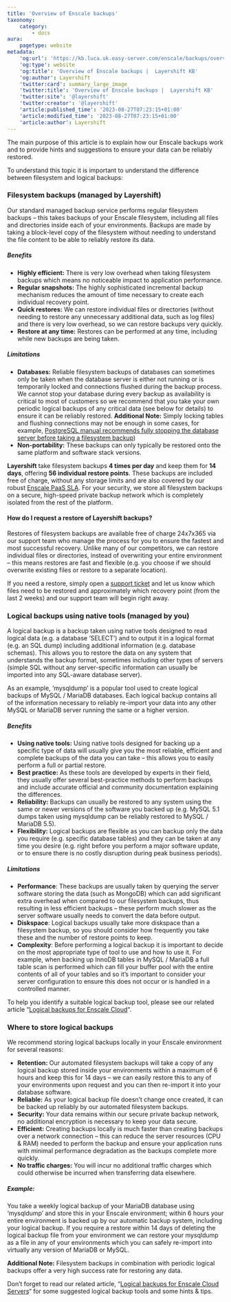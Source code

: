 ```yaml
---
title: 'Overview of Enscale backups'
taxonomy:
    category:
        - docs
aura:
    pagetype: website
metadata:
    'og:url': 'https://kb.luca.uk.easy-server.com/enscale/backups/overview-of-enscale-backups'
    'og:type': website
    'og:title': 'Overview of Enscale backups |  Layershift KB'
    'og:author': Layershift
    'twitter:card': summary_large_image
    'twitter:title': 'Overview of Enscale backups |  Layershift KB'
    'twitter:site': '@layershift'
    'twitter:creator': '@layershift'
    'article:published_time': '2023-08-27T07:23:15+01:00'
    'article:modified_time': '2023-08-27T07:23:15+01:00'
    'article:author': Layershift
---
```


The main purpose of this article is to explain how our Enscale backups work and to provide hints and suggestions to ensure your data can be reliably restored.

To understand this topic it is important to understand the difference between filesystem and logical backups:

### Filesystem backups (managed by Layershift)

Our standard managed backup service performs regular filesystem backups – this takes backups of your Enscale filesystem, including all files and directories inside each of your environments. Backups are made by taking a block-level copy of the filesystem without needing to understand the file content to be able to reliably restore its data.

##### Benefits

  * **Highly efficient:** There is very low overhead when taking filesystem backups which means no noticeable impact to application performance.
  * **Regular snapshots:** The highly sophisticated incremental backup mechanism reduces the amount of time necessary to create each individual recovery point.
  * **Quick restores:** We can restore individual files or directories (without needing to restore any unnecessary additional data, such as log files) and there is very low overhead, so we can restore backups very quickly.
  * **Restore at any time:** Restores can be performed at any time, including while new backups are being taken.

##### Limitations

  * **Databases:** Reliable filesystem backups of databases can sometimes only be taken when the database server is either not running or is temporarily locked and connections flushed during the backup process. We cannot stop your database during every backup as availability is critical to most of customers so we recommend that you take your own periodic logical backups of any critical data (see below for details) to ensure it can be reliably restored.
   **Additional Note:** Simply locking tables and flushing connections may not be enough in some cases, for example, [PostgreSQL manual recommends fully stopping the database server before taking a filesystem backup](https://www.postgresql.org/docs/9.3/backup-file.html))
  * **Non-portability:** These backups can only typically be restored onto the same platform and software stack versions.

**Layershift** take filesystem backups **4 times per day** and keep them for **14 days**, offering **56 individual restore points**. These backups are included free of charge, without any storage limits and are also covered by our robust [Enscale PaaS SLA](https://www.layershift.com/legal/EnscaleServiceLevelAgreement.pdf). For your security, we store all filesystem backups on a secure, high-speed private backup network which is completely isolated from the rest of the platform.

#### How do I request a restore of Layershift backups?

Restores of filesystem backups are available free of charge 24x7x365 via our support team who manage the process for you to ensure the fastest and most successful recovery. Unlike many of our competitors, we can restore individual files or directories, instead of overwriting your entire environment – this means restores are fast and flexible (e.g. you choose if we should overwrite existing files or restore to a separate location).

If you need a restore, simply open a [support ticket](https://www.layershift.com/support/) and let us know which files need to be restored and approximately which recovery point (from the last 2 weeks) and our support team will begin right away.

### Logical backups using native tools (managed by you)

A logical backup is a backup taken using native tools designed to read logical data (e.g. a database ‘SELECT’) and to output it in a logical format (e.g. an SQL dump) including additional information (e.g. database schemas). This allows you to restore the data on any system that understands the backup format, sometimes including other types of servers (simple SQL without any server-specific information can usually be imported into any SQL-aware database server).

As an example, ‘mysqldump’ is a popular tool used to create logical backups of MySQL / MariaDB databases. Each logical backup contains all of the information necessary to reliably re-import your data into any other MySQL or MariaDB server running the same or a higher version.

##### Benefits

  * **Using native tools:** Using native tools designed for backing up a specific type of data will usually give you the most reliable, efficient and complete backups of the data you can take – this allows you to easily perform a full or partial restore.
  * **Best practice:** As these tools are developed by experts in their field, they usually offer several best-practice methods to perform backups and include accurate official and community documentation explaining the differences.
  * **Reliability:** Backups can usually be restored to any system using the same or newer versions of the software you backed up (e.g. MySQL 5.1 dumps taken using mysqldump can be reliably restored to MySQL / MariaDB 5.5).
  * **Flexibility:** Logical backups are flexible as you can backup only the data you require (e.g. specific database tables) and they can be taken at any time you desire (e.g. right before you perform a major software update, or to ensure there is no costly disruption during peak business periods).

##### Limitations

  * **Performance**: These backups are usually taken by querying the server software storing the data (such as MongoDB) which can add significant extra overhead when compared to our filesystem backups, thus resulting in less efficient backups – these perform much slower as the server software usually needs to convert the data before output.
  * **Diskspace**: Logical backups usually take more diskspace than a filesystem backup, so you should consider how frequently you take these and the number of restore points to keep.
  * **Complexity**: Before performing a logical backup it is important to decide on the most appropriate type of tool to use and how to use it. For example, when backing up InnoDB tables in MySQL / MariaDB a full table scan is performed which can fill your buffer pool with the entire contents of all of your tables and so it’s important to consider your server configuration to ensure this does not occur or is handled in a controlled manner.


To help you identify a suitable logical backup tool, please see our related article “[Logical backups for Enscale Cloud](https://kb.layershift.com/logical-backups-jelastic)“.

### Where to store logical backups

We recommend storing logical backups locally in your Enscale environment for several reasons:

  * **Retention:** Our automated filesystem backups will take a copy of any logical backup stored inside your environments within a maximum of 6 hours and keep this for 14 days – we can easily restore this to any of your environments upon request and you can then re-import it into your database software.
  * **Reliable:** As your logical backup file doesn’t change once created, it can be backed up reliably by our automated filesystem backups.
  * **Security:** Your data remains within our secure private backup network, no additional encryption is necessary to keep your data secure.
  * **Efficient:** Creating backups locally is much faster than creating backups over a network connection – this can reduce the server resources (CPU & RAM) needed to perform the backup and ensure your application runs with minimal performance degradation as the backups complete more quickly.
  * **No traffic charges:** You will incur no additional traffic charges which could otherwise be incurred when transferring data elsewhere.

##### Example:

You take a weekly logical backup of your MariaDB database using ‘mysqldump’ and store this in your Enscale environment; within 6 hours your entire environment is backed up by our automatic backup system, including your logical backup. If you require a restore within 14 days of deleting the logical backup file from your environment we can restore your mysqldump as a file in any of your environments which you can safely re-import into virtually any version of MariaDB or MySQL.

**Additional Note:** Filesystem backups in combination with periodic logical backups offer a very high success rate for restoring any data.

Don’t forget to read our related article, “[Logical backups for Enscale Cloud Servers](https://kb.layershift.com/logical-backups-jelastic)“ for some suggested logical backup tools and some hints & tips.